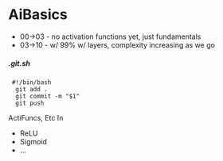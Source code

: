 # AiBasics

* 00->03 - no activation functions yet, just fundamentals
* 03->10 - w/ 99% w/ layers, complexity increasing as we go
##### .git.sh
```
 #!/bin/bash
  git add .
  git commit -m "$1"
  git push
```


ActiFuncs, Etc  In
* ReLU
* Sigmoid
* ...
